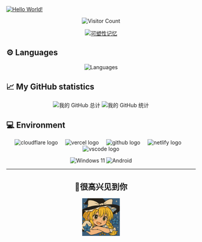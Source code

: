 <a href="https://git.io/typing-svg"><img src="https://readme-typing-svg.demolab.com?font=Signika+Negative&weight=600&size=36&pause=1000&color=39C5BB&center=true&width=1000&height=60&lines=Hi++there+%F0%9F%91%8B+Welcome+to+my+page%F0%9F%A5%B0+I'm+Chuwu" alt="Hello World!" /></a>

<p align="center">
  <img src="https://count.getloli.com/@chuwu?name=chuwu&theme=booru-lisu&padding=8&offset=0&align=top&scale=0.5&pixelated=1&darkmode=auto" alt="Visitor Count">
</p>

<p align="center">
  <a href="https://git.io/typing-svg"><img src="https://readme-typing-svg.demolab.com?font=Long+Cang&size=30&duration=3800&pause=5000&color=70F7EB&background=CAC1DC73&center=true&vCenter=true&repeat=false&width=600&lines=%E6%97%B6%E5%85%89%E6%B5%81%E8%BD%AC%EF%BC%8C%E6%84%BF%E4%BD%A0%E8%83%BD%E4%B8%8E%E9%87%8D%E8%A6%81%E4%B9%8B%E4%BA%BA%E9%87%8D%E9%80%A2" alt="可塑性记忆" /></a>
</p>

<h2>⚙️ Languages</h2>
<p align="center">
  <img src="https://github-readme-stats.vercel.app/api/top-langs/?username=ChuwuYo&hide=tex,html,css&card_width=542" alt="Languages"/>

</p>

<h2>📈 My GitHub statistics</h2>
<p align="center">
  <img src="https://github-profile-summary-cards.vercel.app/api/cards/profile-details?username=ChuwuYo&theme=dracula" alt="我的 GitHub 总计"/>
  <img src="https://github-readme-stats.vercel.app/api?username=ChuwuYo&show_icons=true&theme=ambient_gradient&count_private=true" alt="我的 GitHub 统计"/>
</p>

<h2>💻 Environment</h2>

<div align="center">
  <img src="https://skillicons.dev/icons?i=cloudflare" height="40" alt="cloudflare logo"  />
  <img width="12" />
  <img src="https://skillicons.dev/icons?i=vercel" height="40" alt="vercel logo"  />
  <img width="12" />
  <img src="https://skillicons.dev/icons?i=github" height="40" alt="github logo"  />
  <img width="12" />
  <img src="https://skillicons.dev/icons?i=netlify" height="40" alt="netlify logo"  />
  <img width="12" />
  <img src="https://skillicons.dev/icons?i=vscode" height="40" alt="vscode logo"  />
</div>

<p></p>

<p align="center">
  <img src="https://img.shields.io/badge/Windows%2011-00BBFF?style=flat-square&logo=Windows&logoColor=FFFFFF&labelColor=00BBFF" alt="Windows 11"/>
  <img src="https://img.shields.io/badge/Android-00C000?style=flat-square&logo=android&logoColor=FFFFFF&labelColor=00C000" alt="Android"/>
</p>

---

<h2 align="center">🎉很高兴见到你</h2>


<div align="center">
    <img src="Marisa.png" alt="hi" width="100" height="100">
</div>
